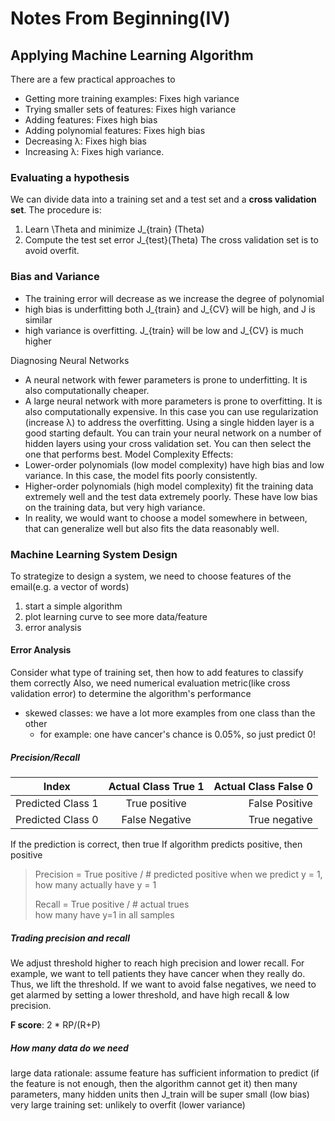 # Notes From Beginning(IV)
## Applying Machine Learning Algorithm 
There are a few practical approaches to 
* Getting more training examples: Fixes high variance
* Trying smaller sets of features: Fixes high variance
* Adding features: Fixes high bias
* Adding polynomial features: Fixes high bias
* Decreasing λ: Fixes high bias
* Increasing λ: Fixes high variance.

### Evaluating a hypothesis 
We can divide data into a training set and a test set and a **cross validation set**.
The procedure is:
1.	Learn \Theta and minimize J_{train} (Theta)
2.	Compute the test set error J_{test}(Theta)
The cross validation set is to avoid overfit. 

### Bias and Variance 
* The training error will decrease as we increase the degree of polynomial
* high bias is underfitting both J_{train} and J_{CV} will be high, and J is similar 
* high variance is overfitting. J_{train} will be low and J_{CV} is much higher

Diagnosing Neural Networks
* A neural network with fewer parameters is prone to underfitting. It is also computationally cheaper.
* A large neural network with more parameters is prone to overfitting. It is also computationally expensive. In this case you can use regularization (increase λ) to address the overfitting.
Using a single hidden layer is a good starting default. You can train your neural network on a number of hidden layers using your cross validation set. You can then select the one that performs best. 
Model Complexity Effects:
* Lower-order polynomials (low model complexity) have high bias and low variance. In this case, the model fits poorly consistently.
* Higher-order polynomials (high model complexity) fit the training data extremely well and the test data extremely poorly. These have low bias on the training data, but very high variance.
* In reality, we would want to choose a model somewhere in between, that can generalize well but also fits the data reasonably well.

### Machine Learning System Design 
To strategize to design a system, we need to choose features of the email(e.g. a vector of words)
1. start a simple algorithm 
2. plot learning curve to see more data/feature 
3. error analysis 

#### Error Analysis 
Consider what type of training set, then how to add features to classify them correctly
Also, we need numerical evaluation metric(like cross validation error) to determine the algorithm's performance 

* skewed classes: we have a lot more examples from one class than the other
    * for example: one have cancer's chance is 0.05%, so just predict 0!


##### Precision/Recall

| Index         | Actual Class True 1                     | Actual Class False 0 |
| ------------- |:------------------------------------: | ----------:|
| Predicted Class 1             | True positive    | False Positive|
| Predicted Class 0             | False Negative  | True negative    |

If the prediction is correct, then true
If algorithm predicts positive, then positive

>Precision = True positive / # predicted positive
>when we predict y = 1, how many actually have y = 1
>
>Recall = True positive / # actual trues  
how many have y=1 in all samples

##### Trading precision and recall 
We adjust threshold higher to reach high precision and lower recall. 
For example, we want to tell patients they have cancer when they really do. Thus, we lift the threshold. 
If we want to avoid false negatives, we need to get alarmed by setting a lower threshold, and have high recall & low precision. 

**F score**: 2 * RP/(R+P)

##### How many data do we need
large data rationale: assume feature has sufficient information to predict (if the feature is not enough, then the algorithm cannot get it)
    then many parameters, many hidden units 
    then J_train will be super small (low bias)
very large training set: unlikely to overfit (lower variance)
